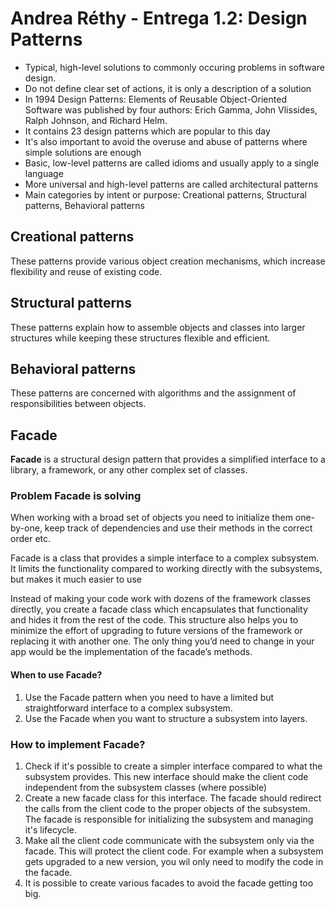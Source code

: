# Andrea Réthy - Entrega 1.2: Design Patterns

* Typical, high-level solutions to commonly occuring problems in software design.
* Do not define clear set of actions, it is only a description of a solution
* In 1994 Design Patterns: Elements of Reusable Object-Oriented Software was published by four authors: Erich Gamma, John Vlissides, Ralph Johnson, and Richard Helm.
* It contains 23 design patterns which are popular to this day
* It's also important to avoid the overuse and abuse of patterns where simple solutions are enough
* Basic, low-level patterns are called idioms and usually apply to a single language
* More universal and high-level patterns are called architectural patterns
* Main categories by intent or purpose: Creational patterns, Structural patterns, Behavioral patterns

## Creational patterns

These patterns provide various object creation mechanisms, which increase flexibility and reuse of existing code.

## Structural patterns

These patterns explain how to assemble objects and classes into larger structures while keeping these structures flexible and efficient.

## Behavioral patterns

These patterns are concerned with algorithms and the assignment of responsibilities between objects.


## Facade

**Facade** is a structural design pattern that provides a simplified interface to a library, a framework, or any other complex set of classes.

### Problem Facade is solving

When working with a broad set of objects you need to initialize them one-by-one, keep track of dependencies and use their methods in the correct order etc.

Facade is a class that provides a simple interface to a complex subsystem. It limits the functionality compared to working directly with the subsystems, but makes it much easier to use

Instead of making your code work with dozens of the framework classes directly, you create a facade class which encapsulates that functionality and hides it from the rest of the code. This structure also helps you to minimize the effort of upgrading to future versions of the framework or replacing it with another one. The only thing you’d need to change in your app would be the implementation of the facade’s methods.

#### When to use Facade?

1. Use the Facade pattern when you need to have a limited but straightforward interface to a complex subsystem.
2. Use the Facade when you want to structure a subsystem into layers.

### How to implement Facade?

1. Check if it's possible to create a simpler interface compared to what the subsystem provides. This new interface should make the client code independent from the subsystem classes (where possible)
2. Create a new facade class for this interface. The facade should redirect the calls from the client code to the proper objects of the subsystem. The facade is responsible for initializing the subsystem and managing it's lifecycle.
3. Make all the client code communicate with the subsystem only via the facade. This will protect the client code. For example when a subsystem gets upgraded to a new version, you wil only need to modify the code in the facade.
4. It is possible to create various facades to avoid the facade getting too big.

